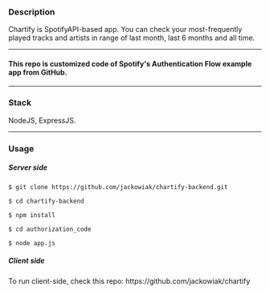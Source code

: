 <div>
  <h3>Description</h3>
  <p>Chartify is SpotifyAPI-based app. You can check your most-frequently played tracks and artists in range of last month, last 6 months and all time.</p>
</div>

<hr />

<div>
  <h4><strong>This repo is customized code of Spotify's Authentication Flow example app from GitHub.</strong></h4>
</div>

<hr />

<div>
  <h3>Stack</h3>
  <p>NodeJS, ExpressJS.</p>
</div>

<hr />

<div>
  <h3>Usage</h3>
  <h5>Server side</h5>
  <p><code>$ git clone https://github.com/jackowiak/chartify-backend.git</code></p>
  <p><code>$ cd chartify-backend</code></p>
  <p><code>$ npm install </code></p>
  <p><code>$ cd authorization_code</code></p>
  <p><code>$ node app.js </code></p>
  <h5>Client side</h5>
  <p>To run client-side, check this repo: https://github.com/jackowiak/chartify</p>
</div>
